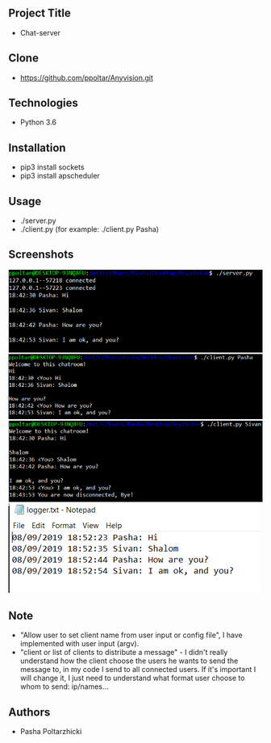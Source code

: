 ## Project Title
* Chat-server

## Clone
* https://github.com/ppoltar/Anyvision.git

## Technologies
* Python 3.6

## Installation 
* pip3 install sockets
* pip3 install apscheduler

## Usage
* ./server.py
* ./client.py <Name>  (for example: ./client.py Pasha)


## Screenshots

![alt tag](https://github.com/ppoltar/Anyvision/blob/master/Screenshots/server.png)
![alt tag](https://github.com/ppoltar/Anyvision/blob/master/Screenshots/client_Pasha.png)
![alt tag](https://github.com/ppoltar/Anyvision/blob/master/Screenshots/client_Sivan.png)
![alt tag](https://github.com/ppoltar/Anyvision/blob/master/Screenshots/logger.png)


## Note
* "Allow user to set client name from user input or config file", I have implemented with user input (argv).
* "client or list of clients to distribute a message" - I didn't really understand how the client choose the users he wants to send the message to,
in my code I send to all connected users. If it's important I will change it, I just need to understand what format user choose to whom to send: ip/names...


## Authors
* Pasha Poltarzhicki

 